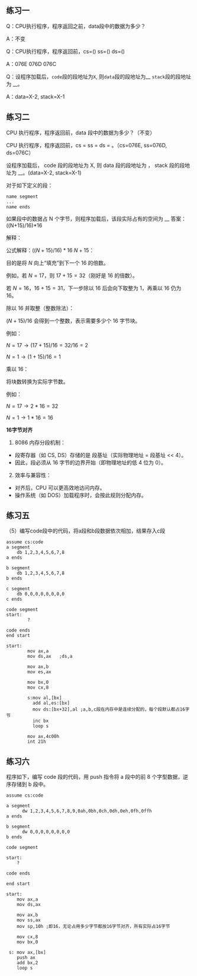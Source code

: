 ## 练习一
Q：CPU执行程序，程序返回之前，data段中的数据为多少？

A：不变

Q：CPU执行程序，程序返回前，cs=() ss=() ds=()

A：076E 076D 076C

Q：设程序加载后，`code`段的段地址为`X`, 则`data`段的段地址为__ `stack`段的段地址为 __。

A：data=X-2, stack=X-1

## 练习二
CPU 执行程序，程序返回前，data 段中的数据为多少？（不变）

CPU 执行程序，程序返回前，cs = ss = ds = 。（cs=076E, ss=076D, ds=076C）

设程序加载后， code 段的段地址为 X, 则 data 段的段地址为 ， stack 段的段地址为 __。(data=X-2, stack=X-1)

对于如下定义的段：
```
name segment
...
name ends
```
如果段中的数据占 N 个字节，则程序加载后，该段实际占有的空间为 __ 答案：((N+15)/16)*16

解释：

公式解释：$((N + 15) / 16) * 16$
$N + 15$：

目的是将 $N$ 向上“填充”到下一个 $16$ 的倍数。

例如，若 $N = 17$，则 $17 + 15 = 32$（刚好是 $16$ 的倍数）。

若 $N = 16$，$16 + 15 = 31$，下一步除以 $16$ 后会向下取整为 $1$，再乘以 $16$ 仍为 $16$。

除以 $16$ 并取整（整数除法）：

$(N + 15) / 16$ 会得到一个整数，表示需要多少个 $16$ 字节块。

例如：

$N = 17 → (17 + 15)/16 = 32/16 = 2$

$N = 1 → (1 + 15)/16 = 1$

乘以 $16$：

将块数转换为实际字节数。

例如：

$N = 17 → 2 * 16 = 32$

$N = 1 → 1 * 16 = 16$

**16字节对齐**

1. 8086 内存分段机制：
- 段寄存器（如 CS, DS）存储的是 段基址（实际物理地址 = 段基址 << 4）。
- 因此，段必须从 16 字节的边界开始（即物理地址的低 4 位为 0）。


2. 效率与兼容性：
- 对齐后，CPU 可以更高效地访问内存。
- 操作系统（如 DOS）加载程序时，会按此规则分配内存。

## 练习五

（5）编写code段中的代码，将a段和b段数据依次相加，结果存入c段
```ASM
assume cs:code
a segment
    db 1,2,3,4,5,6,7,8
a ends

b segment
    db 1,2,3,4,5,6,7,8
b ends

c segment
    db 0,0,0,0,0,0,0,0
c ends

code segment
start:    
        ?

code ends
end start
```

```ASM
start:    
        mov ax,a
        mov ds,ax   ;ds,a

        mov ax,b
        mov es,ax

        mov bx,0
        mov cx,8

        s:mov al,[bx]
          add al,es:[bx]
          mov ds:[bx+32],al ;a,b,c段在内存中是连续分配的，每个段默认都占16字节
          inc bx
          loop s

        mov ax,4c00h
        int 21h
```

## 练习六
程序如下，编写 code 段的代码，用 push 指令将 a 段中的前 8 个字型数据，逆序存储到 b 段中。
```ASM
assume cs:code

a segment
      dw 1,2,3,4,5,6,7,8,9,0ah,0bh,0ch,0dh,0eh,0fh,0ffh
a ends

b segment
      dw 0,0,0,0,0,0,0,0
b ends

code segment

start:
    ?

code ends

end start
```

```ASM
start:
    mov ax,a
    mov ds,ax

    mov ax,b
    mov ss,ax
    mov sp,10h ;即16，无论占用多少字节都按16字节对齐，所有实际占16字节

    mov cx,8
    mov bx,0

 s: mov ax,[bx]
    push ax
    add bx,2
    loop s
```